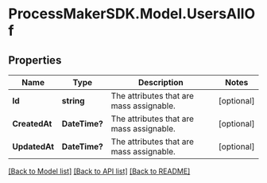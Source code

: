 
# ProcessMakerSDK.Model.UsersAllOf

## Properties

Name | Type | Description | Notes
------------ | ------------- | ------------- | -------------
**Id** | **string** | The attributes that are mass assignable. | [optional] 
**CreatedAt** | **DateTime?** | The attributes that are mass assignable. | [optional] 
**UpdatedAt** | **DateTime?** | The attributes that are mass assignable. | [optional] 

[[Back to Model list]](../README.md#documentation-for-models)
[[Back to API list]](../README.md#documentation-for-api-endpoints)
[[Back to README]](../README.md)

